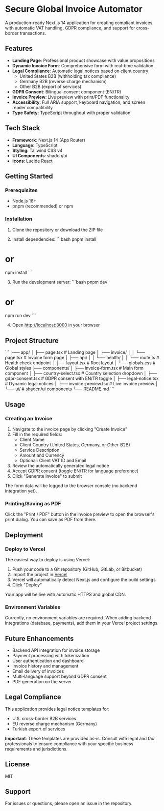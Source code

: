 # Secure Global Invoice Automator

A production-ready Next.js 14 application for creating compliant invoices with automatic VAT handling, GDPR compliance, and support for cross-border transactions.

## Features

- **Landing Page**: Professional product showcase with value propositions
- **Dynamic Invoice Form**: Comprehensive form with real-time validation
- **Legal Compliance**: Automatic legal notices based on client country
  - United States B2B (withholding tax compliance)
  - Germany B2B (reverse charge mechanism)
  - Other B2B (export of services)
- **GDPR Consent**: Bilingual consent component (EN/TR)
- **Invoice Preview**: Live preview with print/PDF functionality
- **Accessibility**: Full ARIA support, keyboard navigation, and screen reader compatibility
- **Type Safety**: TypeScript throughout with proper validation

## Tech Stack

- **Framework**: Next.js 14 (App Router)
- **Language**: TypeScript
- **Styling**: Tailwind CSS v4
- **UI Components**: shadcn/ui
- **Icons**: Lucide React

## Getting Started

### Prerequisites

- Node.js 18+ 
- pnpm (recommended) or npm

### Installation

1. Clone the repository or download the ZIP file

2. Install dependencies:
\`\`\`bash
pnpm install
# or
npm install
\`\`\`

3. Run the development server:
\`\`\`bash
pnpm dev
# or
npm run dev
\`\`\`

4. Open [http://localhost:3000](http://localhost:3000) in your browser

## Project Structure

\`\`\`
├── app/
│   ├── page.tsx              # Landing page
│   ├── invoice/
│   │   └── page.tsx          # Invoice form page
│   ├── api/
│   │   └── health/
│   │       └── route.ts      # Health check endpoint
│   ├── layout.tsx            # Root layout
│   └── globals.css           # Global styles
├── components/
│   ├── invoice-form.tsx      # Main form component
│   ├── country-select.tsx    # Country selection dropdown
│   ├── gdpr-consent.tsx      # GDPR consent with EN/TR toggle
│   ├── legal-notice.tsx      # Dynamic legal notices
│   ├── invoice-preview.tsx   # Live invoice preview
│   └── ui/                   # shadcn/ui components
└── README.md
\`\`\`

## Usage

### Creating an Invoice

1. Navigate to the invoice page by clicking "Create Invoice"
2. Fill in the required fields:
   - Client Name
   - Client Country (United States, Germany, or Other-B2B)
   - Service Description
   - Amount and Currency
   - Optional: Client VAT ID and Email
3. Review the automatically generated legal notice
4. Accept GDPR consent (toggle EN/TR for language preference)
5. Click "Generate Invoice" to submit

The form data will be logged to the browser console (no backend integration yet).

### Printing/Saving as PDF

Click the "Print / PDF" button in the invoice preview to open the browser's print dialog. You can save as PDF from there.

## Deployment

### Deploy to Vercel

The easiest way to deploy is using Vercel:

1. Push your code to a Git repository (GitHub, GitLab, or Bitbucket)
2. Import the project in [Vercel](https://vercel.com)
3. Vercel will automatically detect Next.js and configure the build settings
4. Click "Deploy"

Your app will be live with automatic HTTPS and global CDN.

### Environment Variables

Currently, no environment variables are required. When adding backend integrations (database, payments), add them in your Vercel project settings.

## Future Enhancements

- Backend API integration for invoice storage
- Payment processing with tokenization
- User authentication and dashboard
- Invoice history and management
- Email delivery of invoices
- Multi-language support beyond GDPR consent
- PDF generation on the server

## Legal Compliance

This application provides legal notice templates for:
- U.S. cross-border B2B services
- EU reverse charge mechanism (Germany)
- Turkish export of services

**Important**: These templates are provided as-is. Consult with legal and tax professionals to ensure compliance with your specific business requirements and jurisdictions.

## License

MIT

## Support

For issues or questions, please open an issue in the repository.
